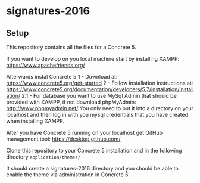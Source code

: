 # signatures-2016
## Setup
This repository contains all the files for a Concrete 5.

If you want to develop on you local machine start by installing XAMPP: https://www.apachefriends.org/

Afterwards instal Concrete 5
1 - Download at: https://www.concrete5.org/get-started
2 - Follow installation instructions at: https://www.concrete5.org/documentation/developers/5.7/installation/installation/
2.1 - For database you want to use MySql Admin that should be provided with XAMPP, if not download phpMyAdmin: http://www.phpmyadmin.net/
You only need to put it into a directory on your localhost and then log in with you mysql credentials that you have created when installing XAMPP.

After you have Concrete 5 running on your localhost get GitHub management tool: https://desktop.github.com/

Clone this repository to your Concrete 5 installation and in the following directory `application/themes/`

It should create a signatures-2016 directory and you should be able to enable the theme via administration in Concrete 5.
